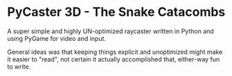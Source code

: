# PyCaster 3D - The Snake Catacombs
A super simple and highly UN-optimized raycaster written in Python and using PyGame for video and input.

General ideas was that keeping things explicit and unoptimized might make it easier to "read", not certain it actually accomplished that, either-way fun to write.
